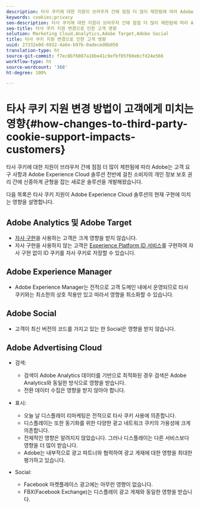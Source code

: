 ```yaml
---
description: 타사 쿠키에 대한 지원이 브라우저 간에 점점 더 많이 제한됨에 따라 Adobe는 고객 요구 사항과 Adobe Experience Cloud 솔루션 전반에 걸친 소비자의 개인 정보 보호 권리 간에 신중하게 균형을 잡는 새로운 솔루션을 개발해왔습니다.
keywords: cookies;privacy
seo-description: 타사 쿠키에 대한 지원이 브라우저 간에 점점 더 많이 제한됨에 따라 Adobe는 고객 요구 사항과 Adobe Experience Cloud 솔루션 전반에 걸친 소비자의 개인 정보 보호 권리 간에 신중하게 균형을 잡는 새로운 솔루션을 개발해왔습니다.
seo-title: 타사 쿠키 지원 변경으로 인한 고객 영향
solution: Marketing Cloud,Analytics,Adobe Target,Adobe Social
title: 타사 쿠키 지원 변경으로 인한 고객 영향
uuid: 27332e0d-6932-4a6e-b97b-0adeced0b050
translation-type: ht
source-git-commit: f7ec8bf6087a18be41c9efbf05f60e6cfd24e566
workflow-type: ht
source-wordcount: '368'
ht-degree: 100%

---
```



# 타사 쿠키 지원 변경 방법이 고객에게 미치는 영향{#how-changes-to-third-party-cookie-support-impacts-customers}

타사 쿠키에 대한 지원이 브라우저 간에 점점 더 많이 제한됨에 따라 Adobe는 고객 요구 사항과 Adobe Experience Cloud 솔루션 전반에 걸친 소비자의 개인 정보 보호 권리 간에 신중하게 균형을 잡는 새로운 솔루션을 개발해왔습니다.

다음 목록은 타사 쿠키 지원이 Adobe Experience Cloud 솔루션의 현재 구현에 미치는 영향을 설명합니다.

## Adobe Analytics 및 Adobe Target

* [자사 구현](/help/interface/cookies/cookies-first-party.md)을 사용하는 고객은 크게 영향을 받지 않습니다.
* 자사 구현을 사용하지 않는 고객은 [Experience Platform ID 서비스](https://docs.adobe.com/content/help/en/id-service/using/implementation-guides/implementation-guides.html)를 구현하여 자사 구현 없이 ID 쿠키를 자사 쿠키로 저장할 수 있습니다.

## Adobe Experience Manager

* Adobe Experience Manager는 전적으로 고객 도메인 내에서 운영되므로 타사 쿠키와는 최소한의 상호 작용만 있고 따라서 영향을 최소화할 수 있습니다.

## Adobe Social

* 고객이 최신 버전의 코드를 가지고 있는 한 Social은 영향을 받지 않습니다.

## Adobe Advertising Cloud

* 검색:

   * 검색이 Adobe Analytics 데이터를 기반으로 최적화된 경우 검색은 Adobe Analytics와 동일한 방식으로 영향을 받습니다.
   * 전환 데이터 수집은 영향을 받지 않아야 합니다.

* 표시:

   * 오늘 날 디스플레이 리마케팅은 전적으로 타사 쿠키 사용에 의존합니다.
   * 디스플레이는 또한 동기화를 위한 다양한 광고 네트워크 쿠키의 가용성에 크게 의존합니다.
   * 전체적인 영향은 알려지지 않았습니다. 그러나 디스플레이는 다른 서비스보다 영향을 더 많이 받습니다.
   * Adobe는 내부적으로 광고 파트너와 협력하여 광고 게재에 대한 영향을 최대한 평가하고 있습니다.

* Social:

   * Facebook 마켓플레이스 광고에는 아무런 영향이 없습니다.
   * FBX(Facebook Exchange)는 디스플레이 광고 게재와 동일한 영향을 받습니다.
